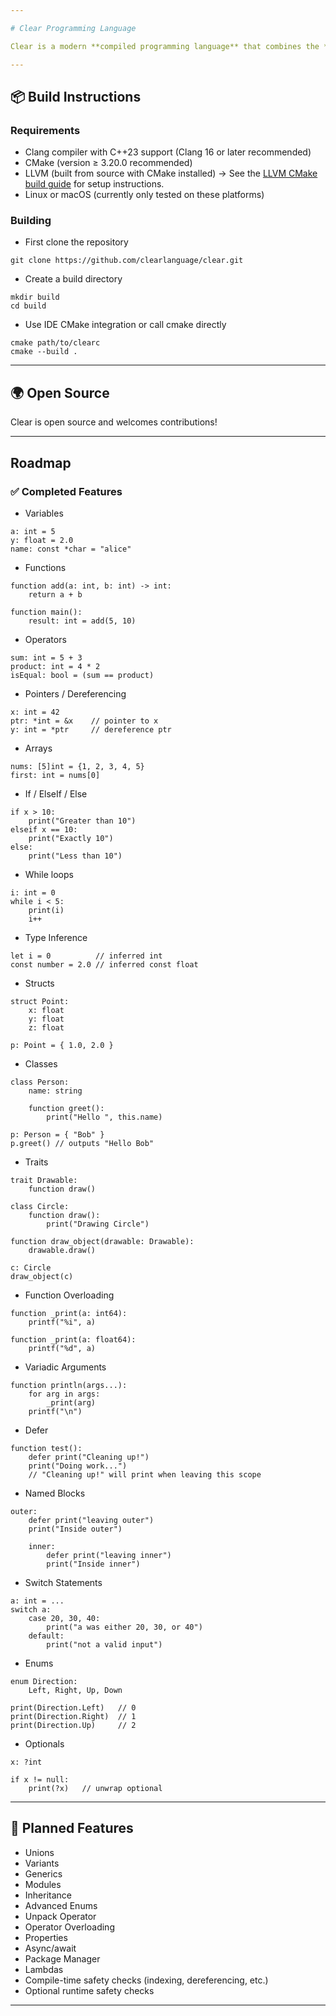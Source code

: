 ```yaml
---

# Clear Programming Language

Clear is a modern **compiled programming language** that combines the **simplicity of Python** with the **performance and control of low-level languages**. Designed with clarity, safety, and flexibility in mind, Clear is ideal for building high-performance applications—ranging from games and simulations to real-time trading systems and beyond.

---
```


## 📦 Build Instructions

### Requirements

* Clang compiler with C++23 support (Clang 16 or later recommended)
* CMake (version ≥ 3.20.0 recommended)
* LLVM (built from source with CMake installed) → See the [LLVM CMake build guide](https://llvm.org/docs/CMake.html) for setup instructions.
* Linux or macOS (currently only tested on these platforms)

### Building

* First clone the repository

```
git clone https://github.com/clearlanguage/clear.git
```

* Create a build directory

```
mkdir build
cd build
```

* Use IDE CMake integration or call cmake directly

```
cmake path/to/clearc
cmake --build .
```

---

## 🌍 Open Source

Clear is open source and welcomes contributions!

---

## Roadmap

### ✅ Completed Features

* Variables

```
a: int = 5
y: float = 2.0
name: const *char = "alice"
```

* Functions

```
function add(a: int, b: int) -> int:
    return a + b

function main():
    result: int = add(5, 10)
```

* Operators

```
sum: int = 5 + 3
product: int = 4 * 2
isEqual: bool = (sum == product)
```

* Pointers / Dereferencing

```
x: int = 42
ptr: *int = &x    // pointer to x
y: int = *ptr     // dereference ptr
```

* Arrays

```
nums: [5]int = {1, 2, 3, 4, 5}
first: int = nums[0]
```

* If / ElseIf / Else

```
if x > 10:
    print("Greater than 10")
elseif x == 10:
    print("Exactly 10")
else:
    print("Less than 10")
```

* While loops

```
i: int = 0
while i < 5:
    print(i)
    i++
```

* Type Inference

```
let i = 0          // inferred int
const number = 2.0 // inferred const float
```

* Structs

```
struct Point:
    x: float
    y: float
    z: float

p: Point = { 1.0, 2.0 }
```

* Classes

```
class Person:
    name: string

    function greet():
        print("Hello ", this.name)

p: Person = { "Bob" }
p.greet() // outputs "Hello Bob"
```

* Traits

```
trait Drawable:
    function draw()

class Circle:
    function draw():
        print("Drawing Circle")

function draw_object(drawable: Drawable):
    drawable.draw()

c: Circle
draw_object(c)
```

* Function Overloading

```
function _print(a: int64):
    printf("%i", a)

function _print(a: float64):
    printf("%d", a)
```

* Variadic Arguments

```
function println(args...):
    for arg in args:
        _print(arg)
    printf("\n")
```

* Defer

```
function test():
    defer print("Cleaning up!")
    print("Doing work...")
    // "Cleaning up!" will print when leaving this scope
```

* Named Blocks

```
outer:
    defer print("leaving outer")
    print("Inside outer")

    inner:
        defer print("leaving inner")
        print("Inside inner")
```

* Switch Statements

```
a: int = ...
switch a:
    case 20, 30, 40:
        print("a was either 20, 30, or 40")
    default:
        print("not a valid input")
```

* Enums

```
enum Direction:
    Left, Right, Up, Down 

print(Direction.Left)   // 0
print(Direction.Right)  // 1
print(Direction.Up)     // 2
```

* Optionals

```
x: ?int

if x != null:
    print(?x)   // unwrap optional
```

---

## 🚧 Planned Features

* Unions
* Variants
* Generics
* Modules
* Inheritance
* Advanced Enums
* Unpack Operator
* Operator Overloading
* Properties
* Async/await
* Package Manager
* Lambdas
* Compile-time safety checks (indexing, dereferencing, etc.)
* Optional runtime safety checks

---


